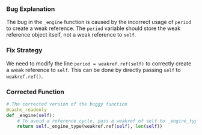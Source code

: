 ### Bug Explanation
The bug in the `_engine` function is caused by the incorrect usage of `period` to create a weak reference. The `period` variable should store the weak reference object itself, not a weak reference to `self`.

### Fix Strategy
We need to modify the line `period = weakref.ref(self)` to correctly create a weak reference to `self`. This can be done by directly passing `self` to `weakref.ref()`.

### Corrected Function
```python
# The corrected version of the buggy function
@cache_readonly
def _engine(self):
    # To avoid a reference cycle, pass a weakref of self to _engine_type.
    return self._engine_type(weakref.ref(self), len(self))
```